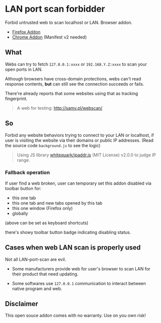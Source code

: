 # LAN port scan forbidder

Forbid untrusted web to scan localhost or LAN. Browser addon.

- [Firefox Addon](https://addons.mozilla.org/firefox/addon/lan-port-scan-forbidder/)
- [Chrome Addon](https://chrome.google.com/webstore/detail/lapppchpconamefemlnjdebbcpbncafl) (Manifest v2 needed)

## What

Webs can try to fetch `127.0.0.1:xxxx` or `192.168.Y.Z:xxxx` to scan your open ports in LAN.

Although browsers have cross-domain protections, webs can't read response contents, **but** can still see the connection succeeds or fails.

There're already reports that some websites using that as tracking fingerprint.

> A web for testing: http://samy.pl/webscan/

## So

Forbid any website behaviors trying to connect to your LAN or localhost, if user is visiting the website via their domains or public IP addresses. (Read the source code `background.js` to see the logic)

> Using JS library [whitequark/ipaddr.js](https://github.com/whitequark/ipaddr.js) (MIT License) v2.0.0 to judge IP range.

### Fallback operation

If user find a web broken, user can temporary set this addon disabled via toolbar button for:

- this one tab
- this one tab and new tabs opened by this tab
- this one window (Firefox only)
- globally

(above can be set as keyboard shortcuts)

there's showy toolbar button badge indicating disabling status.

## Cases when web LAN scan is properly used

Not all LAN-port-scan are evil.

- Some manufacturers provide web for user's browser to scan LAN for their product that need updating.

- Some softwares use `127.0.0.1` communication to interact between native program and web.

## Disclaimer

This open souce addon comes with no warranty. Use on you own risk!

